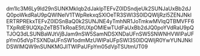 dm1lc3M6Ly9ld29nSUNKMklqb2dJaklpTEFvZ0lDSndjeUk2SUNJaUxBb2dJQ0poWkdRaU9pQWlNelV1TWpRekxqSXlOeTR3SWl3S0lDQWljRzl5ZENJNklERTRPREkxTEFvZ0lDSnBaQ0k2SUNJNE4yTmhNR1JoTmkwMVlqQTBMVFF6TXpRdE9UQXpZeTB5TkRoaE5tUXpOMlEwTUdFaUxBb2dJQ0poYVdRaU9pQTJOQ3dLSUNBaWJtVjBJam9nSW5SamNDSXNDaUFnSW5SNWNHVWlPaUFpYm05dVpTSXNDaUFnSW1odmMzUWlPaUFpSWl3S0lDQWljR0YwYUNJNklDSWlMQW9nSUNKMGJITWlPaUFpYm05dVpTSUtmUT09